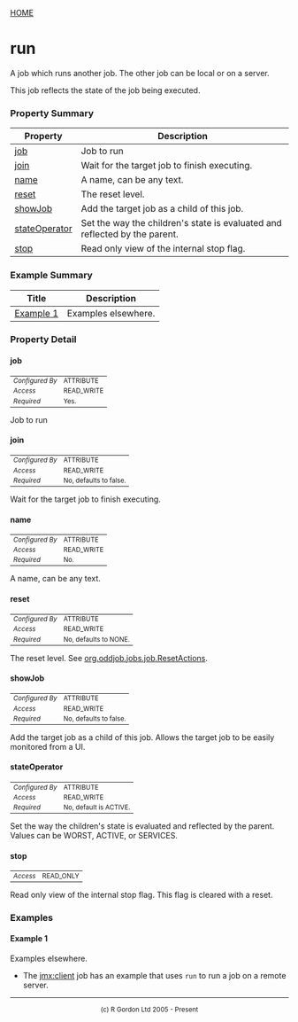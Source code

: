 [HOME](../../../../README.md)
# run

A job which runs another job. The other job can be
local or on a server.


This job reflects the state of the job being executed.



### Property Summary

| Property | Description |
| -------- | ----------- |
| [job](#propertyjob) | Job to run | 
| [join](#propertyjoin) | Wait for the target job to finish executing. | 
| [name](#propertyname) | A name, can be any text. | 
| [reset](#propertyreset) | The reset level. | 
| [showJob](#propertyshowJob) | Add the target job as a child of this job. | 
| [stateOperator](#propertystateOperator) | Set the way the children's state is evaluated and reflected by the parent. | 
| [stop](#propertystop) | Read only view of the internal stop flag. | 


### Example Summary

| Title | Description |
| ----- | ----------- |
| [Example 1](#example1) | Examples elsewhere. |


### Property Detail
#### job <a name="propertyjob"></a>

<table style='font-size:smaller'>
      <tr><td><i>Configured By</i></td><td>ATTRIBUTE</td></tr>
      <tr><td><i>Access</i></td><td>READ_WRITE</td></tr>
      <tr><td><i>Required</i></td><td>Yes.</td></tr>
</table>

Job to run

#### join <a name="propertyjoin"></a>

<table style='font-size:smaller'>
      <tr><td><i>Configured By</i></td><td>ATTRIBUTE</td></tr>
      <tr><td><i>Access</i></td><td>READ_WRITE</td></tr>
      <tr><td><i>Required</i></td><td>No, defaults to false.</td></tr>
</table>

Wait for the target job to finish executing.

#### name <a name="propertyname"></a>

<table style='font-size:smaller'>
      <tr><td><i>Configured By</i></td><td>ATTRIBUTE</td></tr>
      <tr><td><i>Access</i></td><td>READ_WRITE</td></tr>
      <tr><td><i>Required</i></td><td>No.</td></tr>
</table>

A name, can be any text.

#### reset <a name="propertyreset"></a>

<table style='font-size:smaller'>
      <tr><td><i>Configured By</i></td><td>ATTRIBUTE</td></tr>
      <tr><td><i>Access</i></td><td>READ_WRITE</td></tr>
      <tr><td><i>Required</i></td><td>No, defaults to NONE.</td></tr>
</table>

The reset level. See [org.oddjob.jobs.job.ResetActions](http://rgordon.co.uk/oddjob/1.6.0/api/org/oddjob/jobs/job/ResetActions.html).

#### showJob <a name="propertyshowJob"></a>

<table style='font-size:smaller'>
      <tr><td><i>Configured By</i></td><td>ATTRIBUTE</td></tr>
      <tr><td><i>Access</i></td><td>READ_WRITE</td></tr>
      <tr><td><i>Required</i></td><td>No, defaults to false.</td></tr>
</table>

Add the target job as a child of this job. Allows
the target job to be easily monitored from a UI.

#### stateOperator <a name="propertystateOperator"></a>

<table style='font-size:smaller'>
      <tr><td><i>Configured By</i></td><td>ATTRIBUTE</td></tr>
      <tr><td><i>Access</i></td><td>READ_WRITE</td></tr>
      <tr><td><i>Required</i></td><td>No, default is ACTIVE.</td></tr>
</table>

Set the way the children's state is
evaluated and reflected by the parent. Values can be WORST,
ACTIVE, or SERVICES.

#### stop <a name="propertystop"></a>

<table style='font-size:smaller'>
      <tr><td><i>Access</i></td><td>READ_ONLY</td></tr>
</table>

Read only view of the internal stop flag.
This flag is cleared with a reset.


### Examples
#### Example 1 <a name="example1"></a>

Examples elsewhere.

- The [jmx:client](../../../../org/oddjob/jmx/JMXClientJob.md) job has an example that uses <code>run</code> to run a job on a remote server.



-----------------------

<div style='font-size: smaller; text-align: center;'>(c) R Gordon Ltd 2005 - Present</div>
